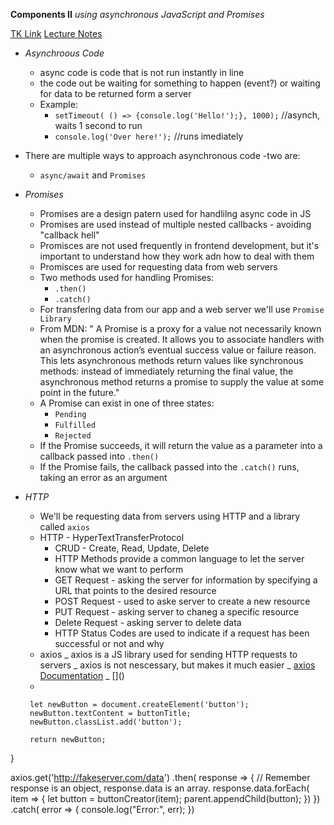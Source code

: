 **Components II**
_using asynchronous JavaScript and Promises_

[TK Link](https://learn.lambdaschool.com/web2/module/recd6kDKS6eMapSRq#prepare)
[Lecture Notes](https://www.notion.so/Components-II-34ce039f4a2a43659bc3330754850bdd)

- _Asynchroous Code_
  - async code is code that is not run instantly in line
  - the code out be waiting for something to happen (event?) or waiting for data to be returned form a server
  - Example:
    - `setTimeout( () => {console.log('Hello!');}, 1000);` //asynch, waits 1 second to run
    - `console.log('Over here!');` //runs imediately
- There are multiple ways to approach asynchronous code -two are:
  - `async/await` and `Promises`
- _Promises_

  - Promises are a design patern used for handlilng async code in JS
  - Promises are used instead of multiple nested callbacks - avoiding "callback hell"
  - Promisces are not used frequently in frontend development, but it's important to understand how they work adn how to deal with them
  - Promisces are used for requesting data from web servers
  - Two methods used for handling Promises:
    - `.then()`
    - `.catch()`
  - For transfering data from our app and a web server we'll use `Promise Library`
  - From MDN:
    " A Promise is a proxy for a value not necessarily known when the promise is created. It allows you to associate handlers with an asynchronous action’s eventual success value or failure reason. This lets asynchronous methods return values like synchronous methods: instead of immediately returning the final value, the asynchronous method returns a promise to supply the value at some point in the future."
  - A Promise can exist in one of three states:
    - `Pending`
    - `Fulfilled`
    - `Rejected`
  - If the Promise succeeds, it will return the value as a parameter into a callback passed into `.then()`
  - If the Promise fails, the callback passed into the `.catch()` runs, taking an error as an argument

- _HTTP_
  - We'll be requesting data from servers using HTTP and a library called `axios`
  - HTTP - HyperTextTransferProtocol
    - CRUD - Create, Read, Update, Delete
    - HTTP Methods provide a common language to let the server know what we want to perform
    - GET Request - asking the server for information by specifying a URL that points to the desired resource
    - POST Request - used to aske server to create a new resource
    - PUT Request - asking server to chaneg a specific resource
    - Delete Request - asking server to delete data
    - HTTP Status Codes are used to indicate if a request has been successful or not and why
  - axios
    _ axios is a JS library used for sending HTTP requests to servers
    _ axios is not nescessary, but makes it much easier
    _ [axios Documentation](https://github.com/axios/axiosn)
    _ [<script src="https://unpkg.com/axios/dist/axios.min.js"></script>](<script src="https://unpkg.com/axios/dist/axios.min.js"></script>)
   * 
   ````function buttonCreator(buttonTitle){
    let newButton = document.createElement('button');
    newButton.textContent = buttonTitle;
    newButton.classList.add('button');
    
    return newButton;
}

   axios.get('http://fakeserver.com/data')
    .then( response => {
        // Remember response is an object, response.data is an array.
        response.data.forEach( item => {
            let button = buttonCreator(item);
            parent.appendChild(button);
        })
    })
    .catch( error => {
        console.log("Error:", err);
    })
````


